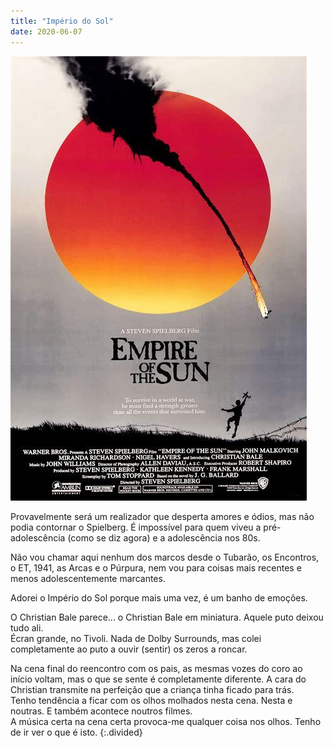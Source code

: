 ```yaml
---
title: "Império do Sol"
date: 2020-06-07
---
```


![empire](assets/images/flm_10.jpg)

Provavelmente será um realizador que desperta amores e ódios, mas não podia contornar o Spielberg. É impossível para quem viveu a pré-adolescência (como se diz agora) e a adolescência nos 80s.

Não vou chamar aqui nenhum dos marcos desde o Tubarão, os Encontros, o ET, 1941, as Arcas e o Púrpura, nem vou para coisas mais recentes e menos adolescentemente marcantes.

Adorei o Império do Sol porque mais uma vez, é um banho de emoções.

O Christian Bale parece... o Christian Bale em miniatura. Aquele puto deixou tudo ali.\
Écran grande, no Tivoli. Nada de Dolby Surrounds, mas colei completamente ao puto a ouvir (sentir) os zeros a roncar.

Na cena final do reencontro com os pais, as mesmas vozes do coro ao início voltam, mas o que se sente é completamente diferente. A cara do Christian transmite na perfeição que a criança tinha ficado para trás.\
Tenho tendência a ficar com os olhos molhados nesta cena. Nesta e noutras. E também acontece noutros filmes.\
A música certa na cena certa provoca-me qualquer coisa nos olhos. Tenho de ir ver o que é isto.
{:.divided}